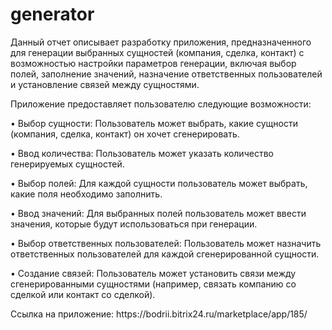 # generator
<p>Данный отчет описывает разработку приложения, предназначенного для генерации выбранных сущностей (компания, сделка, контакт) с возможностью настройки параметров генерации, включая выбор полей, заполнение значений, назначение ответственных пользователей и установление связей между сущностями.</p>
<p>Приложение предоставляет пользователю следующие возможности:</p>
 <p>• Выбор сущности: Пользователь может выбрать, какие сущности (компания, сделка, контакт) он хочет сгенерировать.</p>
 <p>• Ввод количества: Пользователь может указать количество генерируемых сущностей.</p>
 <p>• Выбор полей: Для каждой сущности пользователь может выбрать, какие поля необходимо заполнить.</p>
 <p>• Ввод значений: Для выбранных полей пользователь может ввести значения, которые будут использоваться при генерации.</p>
 <p>• Выбор ответственных пользователей: Пользователь может назначить ответственных пользователей для каждой сгенерированной сущности.</p>
 <p>• Создание связей: Пользователь может установить связи между сгенерированными сущностями (например, связать компанию со сделкой или контакт со сделкой).</p>
<p>Ссылка на приложение: https://bodrii.bitrix24.ru/marketplace/app/185/</p>
